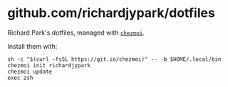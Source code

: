 # github.com/richardjypark/dotfiles

Richard Park's dotfiles, managed with [`chezmoi`](https://github.com/twpayne/chezmoi).

Install them with:

    sh -c "$(curl -fsSL https://git.io/chezmoi)" -- -b $HOME/.local/bin
    chezmoi init richardjypark
    chezmoi update
    exec zsh

